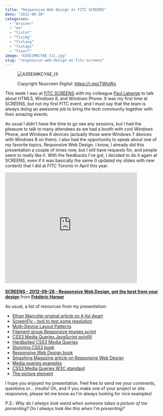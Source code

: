 ```yaml
---
title: "Responsive Web Design at FITC SCREENS"
date: "2012-09-30"
categories: 
  - "brainer"
  - "en"
  - "fixtxt"
  - "fiximg"
  - "fixlang"
  - "fixtags"
  - "fixurl"
image: "A35EiMKCYAE_t1i.jpg"
slug: "responsive-web-design-at-fitc-screens"
---
```


<figure>

![](images/A35EiMKCYAE_t1i.jpg "A35EiMKCYAE_t1i")

<figcaption>

Copyright Nuscreen Digital: https://j.mp/TWlsWy

</figcaption>

</figure>

This week I was at [FITC SCREENS](https://www.fitc.ca/events/about/?event=134) with my colleague [Paul Laberge](https://twitter.com/plaberge) to talk about HTML5, Windows 8, and Windows Phone. It was my first time at SCREENS, but not my first FITC event, and I must say that the team is always doing an awesome job to bring the tech community together with their amazing events.

As usual I didn't have the time to go see any sessions, but I had the pleasure to talk to many attendees as we had a booth with cool Windows Phone, and Windows 8 devices (actually those were Windows 7 devices with Windows 8 on them). I also had the opportunity to speak about one of my favorite topics, Responsive Web Design. I know, I already did this presentation a couple of times now, but I still have requests for, and people seem to really like it. With the feedbacks I've got, I decided to do it again at SCREENS, even if it was basically the same (I updated my slides with new content) that I did at FITC Toronto in April this year.

<iframe src="https://www.slideshare.net/slideshow/embed_code/key/oPldSfOja5kVM0" width="427" height="356" frameborder="0" marginwidth="0" marginheight="0" scrolling="no" style="border:1px solid #CCC;border-width:1px;margin-bottom:5px;max-width:100%" allowfullscreen></iframe>

**[SCREENS - 2012-09-28 - Responsive Web Design, get the best from your design](https://www.slideshare.net/fredericharper/screens-20120928-responsive-web-design-get-the-best-from-your-design "SCREENS - 2012-09-28 - Responsive Web Design, get the best from your design")** from **[Frédéric Harper](https://www.slideshare.net/fredericharper)**

As usual, a list of resources from my presentation:

- [Ethan Marcotte original article on A list Apart](https://www.alistapart.com/articles/responsive-web-design/)
- [ScreenFly - tool to test some resolution](https://quirktools.com/screenfly/)
- [Multi-Device Layout Patterns](https://www.lukew.com/ff/entry.asp?1514)
- [Filament group Responsive Images script](https://filamentgroup.com/examples/responsive-images/)
- [CSS3 Media Queries JavaScript polyfill](https://code.google.com/p/css3-mediaqueries-js/)
- [Hardboiled CSS3 Media Queries](https://stuffandnonsense.co.uk/blog/about/hardboiled_css3_media_queries)
- [Stunning CSS3 book](https://www.stunningcss3.com/index.php)
- [Responsive Web Design book](https://www.abookapart.com/products/responsive-web-design)
- [Smashing Magazine article on Responsive Web Design](https://www.smashingmagazine.com/2011/07/22/responsive-web-design-techniques-tools-and-design-strategies/)
- [Media queries examples](https://mediaqueri.es/)
- [CSS3 Media Queries W3C standard](https://www.w3.org/TR/css3-mediaqueries/)
- [The picture element](https://dvcs.w3.org/hg/html-proposals/raw-file/tip/responsive-images/responsive-images.html)

I hope you enjoyed my presentation. Feel free to send me your comments, questions or... insults! Oh, and if you make one of your project or site responsive, please let me know as I'm always looking for nice examples!

_P.S.: Why do I always look weird when someone takes a picture of me presenting? Do I always look like this when I'm presenting?_
